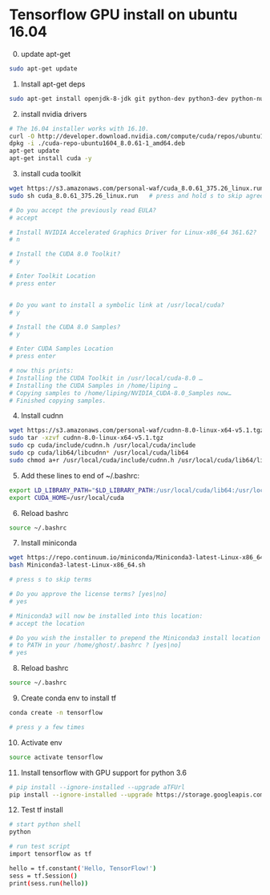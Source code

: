 # Tensorflow GPU install on ubuntu 16.04    


0. update apt-get   
``` bash 
sudo apt-get update
```
   
1. Install apt-get deps  
``` bash
sudo apt-get install openjdk-8-jdk git python-dev python3-dev python-numpy python3-numpy build-essential python-pip python3-pip python-virtualenv swig python-wheel libcurl3-dev   
```

2. install nvidia drivers 
``` bash
# The 16.04 installer works with 16.10.
curl -O http://developer.download.nvidia.com/compute/cuda/repos/ubuntu1604/x86_64/cuda-repo-ubuntu1604_8.0.61-1_amd64.deb
dpkg -i ./cuda-repo-ubuntu1604_8.0.61-1_amd64.deb
apt-get update
apt-get install cuda -y
```  

3. install cuda toolkit 
``` bash
wget https://s3.amazonaws.com/personal-waf/cuda_8.0.61_375.26_linux.run   
sudo sh cuda_8.0.61_375.26_linux.run   # press and hold s to skip agreement   

# Do you accept the previously read EULA?
# accept

# Install NVIDIA Accelerated Graphics Driver for Linux-x86_64 361.62?
# n

# Install the CUDA 8.0 Toolkit?
# y

# Enter Toolkit Location
# press enter


# Do you want to install a symbolic link at /usr/local/cuda?
# y

# Install the CUDA 8.0 Samples?
# y

# Enter CUDA Samples Location
# press enter    

# now this prints: 
# Installing the CUDA Toolkit in /usr/local/cuda-8.0 …
# Installing the CUDA Samples in /home/liping …
# Copying samples to /home/liping/NVIDIA_CUDA-8.0_Samples now…
# Finished copying samples.
```    

4. Install cudnn   
``` bash
wget https://s3.amazonaws.com/personal-waf/cudnn-8.0-linux-x64-v5.1.tgz   
sudo tar -xzvf cudnn-8.0-linux-x64-v5.1.tgz   
sudo cp cuda/include/cudnn.h /usr/local/cuda/include
sudo cp cuda/lib64/libcudnn* /usr/local/cuda/lib64
sudo chmod a+r /usr/local/cuda/include/cudnn.h /usr/local/cuda/lib64/libcudnn*
```    

5. Add these lines to end of ~/.bashrc:   
``` bash
export LD_LIBRARY_PATH="$LD_LIBRARY_PATH:/usr/local/cuda/lib64:/usr/local/cuda/extras/CUPTI/lib64"
export CUDA_HOME=/usr/local/cuda
```   

6. Reload bashrc     
``` bash 
source ~/.bashrc
```   

7. Install miniconda   
``` bash
wget https://repo.continuum.io/miniconda/Miniconda3-latest-Linux-x86_64.sh
bash Miniconda3-latest-Linux-x86_64.sh   

# press s to skip terms   

# Do you approve the license terms? [yes|no]
# yes

# Miniconda3 will now be installed into this location:
# accept the location

# Do you wish the installer to prepend the Miniconda3 install location
# to PATH in your /home/ghost/.bashrc ? [yes|no]
# yes    

```   

8. Reload bashrc     
``` bash 
source ~/.bashrc
```   

9. Create conda env to install tf   
``` bash
conda create -n tensorflow

# press y a few times 
```   

10. Activate env   
``` bash
source activate tensorflow   
```

11. Install tensorflow with GPU support for python 3.6    
``` bash
# pip install --ignore-installed --upgrade aTFUrl
pip install --ignore-installed --upgrade https://storage.googleapis.com/tensorflow/linux/gpu/tensorflow_gpu-1.2.0-cp36-cp36m-linux_x86_64.whl
```   

12. Test tf install   
``` bash
# start python shell   
python

# run test script   
import tensorflow as tf   

hello = tf.constant('Hello, TensorFlow!')
sess = tf.Session()
print(sess.run(hello))
```  
